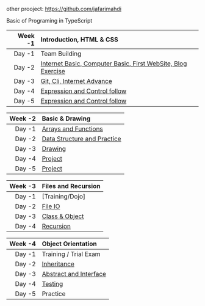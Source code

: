 other prooject: https://github.com/jafarimahdi

Basic of Programing in TypeScript

| Week -1 | Introduction, HTML & CSS|
| ------:|:------------------------------------------------
| Day -1 | Team Building
| Day -2 | [Internet Basic, Computer Basic, First WebSite, Blog Exercise](https://github.com/green-fox-academy/JafariMahdi/tree/master/1-week/1-day)
| Day -3 | [Git, Cli, Internet Advance](https://github.com/green-fox-academy/JafariMahdi/tree/master/1-week/2-day)
| Day -4 | [Expression and Control follow](https://github.com/green-fox-academy/JafariMahdi/tree/master/1-week/4-d)
| Day -5 | [Expression and Control follow](https://github.com/green-fox-academy/JafariMahdi/tree/master/1-week/4-d)



| Week -2 | Basic & Drawing |
| ------:|:------------------------------------------------
| Day -1 | [Arrays and Functions](https://github.com/green-fox-academy/JafariMahdi/tree/master/2-week/1-day)
| Day -2 | [Data Structure and Practice ](https://github.com/green-fox-academy/JafariMahdi/tree/master/2-week/2-day)
| Day -3 | [Drawing](https://github.com/green-fox-academy/JafariMahdi/tree/master/2-week/3-day)
| Day -4 | [Project](https://github.com/green-fox-academy/JafariMahdi/tree/master/2-week/4-day)
| Day -5 | [Project](https://github.com/green-fox-academy/JafariMahdi/tree/master/2-week/5-day)



| Week -3 | Files and Recursion |
| ------:|:------------------------------------------------
| Day -1 | [Training/Dojo]
| Day -2 | [File IO](https://github.com/green-fox-academy/JafariMahdi/tree/master/3-week/2-day)
| Day -3 | [Class & Object](https://github.com/green-fox-academy/JafariMahdi/tree/master/3-week/3-day)
| Day -4 | [Recursion](https://github.com/green-fox-academy/JafariMahdi/tree/master/3-week/4-day)




| Week -4 | Object Orientation |
| ------:|:------------------------------------------------
| Day -1 | Training / Trial Exam
| Day -2 | [Inheritance](https://github.com/green-fox-academy/JafariMahdi/tree/master/4-week/2-day)
| Day -3 | [Abstract and Interface](https://github.com/green-fox-academy/JafariMahdi/tree/master/4-week/3-day)
| Day -4 | [Testing](https://github.com/green-fox-academy/JafariMahdi/tree/master/4-week/4-day)
| Day -5 | Practice



